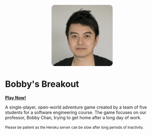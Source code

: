 <p align=center>
  <img src="public/assets/bobby.jpg"
       height="200"
       width="200"
       style="border-radius: 10px; -webkit-filter: grayscale(20%); filter: grayscale(20%);">
</p>

# Bobby's Breakout

<a href="https://bobby-breakout.herokuapp.com"><b>Play Now!</b></a>

A single-player, open-world adventure game created by a team of five students for a software engineering course. The game focuses on our professor, Bobby Chan, trying to get home after a long day of work.

<small>Please be patient as the Heroku server can be slow after long periods of inactivity.</small>
